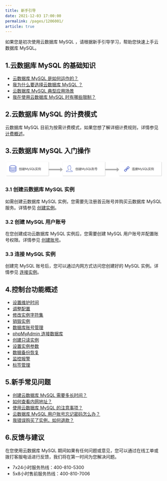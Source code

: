 ```yaml
---
title: 新手引导
date: 2021-12-03 17:00:00
permalink: /pages/1206001/
article: true
---
```



如果您是初次使用云数据库 MySQL ，请根据新手引导学习，帮助您快速上手云数据库 MySQL。

## 1.云数据库 MySQL 的基础知识

- [云数据库 MySQL 是如何运作的？](./02.产品简介/00.产品概述.md)
- [我为什么要选择云数据库 MySQL ？](./02.产品简介/01.产品优势.md)
- [云数据库 MySQL 典型应用场景](./02.产品简介/02.应用场景.md)
- [我在使用云数据库 MySQL 时有哪些限制？](./04.操作指南/00.使用限制.md)

## 2.云数据库 MySQL 的计费模式

云数据库 MySQL 目前为按需计费模式，如果您想了解详细计费规则，详情参见 [计费概述](./03.购买指南/00.计费概述.md)。

## 3.云数据库 MySQL 入门操作

![入门操作](./pic/getting_started.png)

###    3.1 创建云数据库 MySQL 实例

如需创建云数据库 MySQL 实例，您需要先注册首云账号并购买云数据库 MySQL 服务。详情参见 [创建实例](./04.操作指南/02.管理实例/00.创建实例.md)。

###    3.2 创建 MySQL 用户账号

在您创建成功云数据库 MySQL 实例后，您需要创建 MySQL 用户账号并配置账号权限。详情参见 [创建账号](./04.操作指南/04.账号管理/00.创建账号.md)。

###    3.3 连接 MySQL 实例

创建完 MySQL 账号后，您可以通过内网方式访问您创建好的 MySQL 实例。详情参见 [连接实例](./04.操作指南/02.管理实例/01.连接实例.md)。

## 4.控制台功能概述

- [设置维护时间](./04.操作指南/02.管理实例/04.设置维护时间.md)
- [调整配置](./04.操作指南/02.管理实例/02.调整配置.md)
- [修改实例字符集](./04.操作指南/02.管理实例/05.修改实例字符集.md)
- [销毁实例](./04.操作指南/02.管理实例/03.销毁实例.md)
- [数据库账号管理](./04.操作指南/04.账号管理/00.创建账号.md)
- [phpMyAdmin 连接数据库](./04.操作指南/05.数据库管理/00.登录phpMyAdmin.md)
- [创建只读实例](./04.操作指南/03.只读实例.md)
- [设置实例参数](./04.操作指南/06.参数配置.md)
- [数据备份恢复](./04.操作指南/07.备份恢复/00.备份数据库.md)
- [监控报警](./04.操作指南/08.监控报警/00.监控功能.md)
- [标签管理](./04.操作指南/09.标签管理/00.标签概述.md)

## 5.新手常见问题

- [创建云数据库 MySQL 需要多长时间？](./09.常见问题/08.控制台相关.md#创建云数据库&nbspMySQL&nbsp需要多长时间？)
- [如何查看内网地址？](./09.常见问题/03.连接登录.md#如何查看内网地址？)
- [使用云数据库 MySQL 的注意事项？](./09.常见问题/07.功能特性.md#使用云数据库&nbspMySQL&nbsp的注意事项？)
- [云数据库 MySQL 用户账号忘记密码怎么办？](./09.常见问题/08.控制台相关.md#云数据库&nbspMySQL&nbsp用户账号忘记密码怎么办？)
- [我错误购买了实例，如何退款？](./09.常见问题/00.计费相关.md#我错误购买了实例，如何退款？)

## 6.反馈与建议

在您使用云数据库 MySQL 期间如果有任何问题或意见，您可以通过在线工单或拨打客服电话进行反馈，我们将在第一时间为您解决问题。

+ 7x24小时服务热线：400-810-5300
+ 5x8小时售前服务热线：400-810-7006
